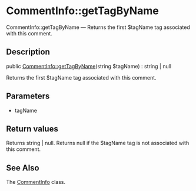 CommentInfo::getTagByName
================

CommentInfo::getTagByName — Returns the first $tagName tag associated with this comment.

Description
---------------


public [CommentInfo::getTagByName](https://github.com/lingtalfi/DocTools/blob/master/doc/api/DocTools/Info/CommentInfo/getTagByName.md)(string $tagName) : string | null




Returns the first $tagName tag associated with this comment.




Parameters
--------------


- tagName
    


Return values
----------------

Returns string | null.
Returns null if the $tagName tag is not associated with this comment.








See Also
-----------

The [CommentInfo](https://github.com/lingtalfi/DocTools/blob/master/doc/api/DocTools/Info/CommentInfo.md) class.
